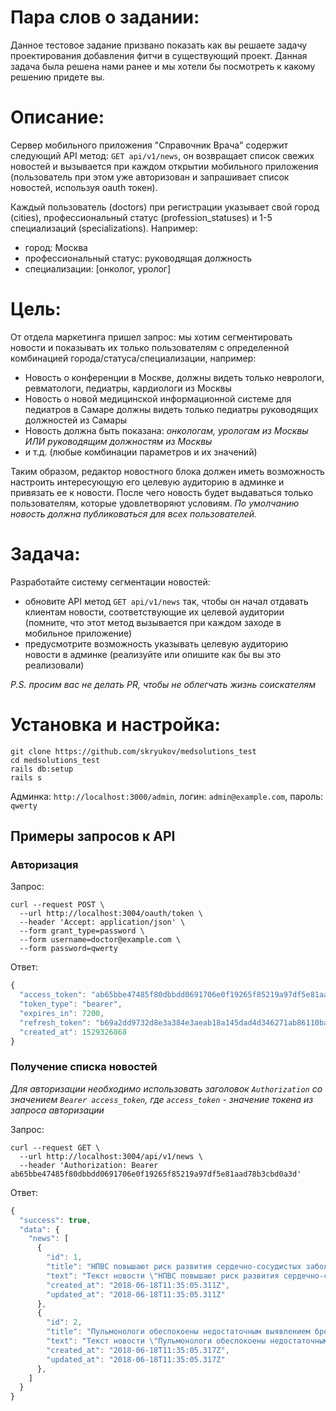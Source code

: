 # Пара слов о задании:

Данное тестовое задание призвано показать как вы решаете задачу проектирования добавления фитчи в существующий проект.
Данная задача была решена нами ранее и мы хотели бы посмотреть к какому решению придете вы.

# Описание:

Сервер мобильного приложения "Справочник Врача" содержит следующий API метод: `GET api/v1/news`, он возвращает список свежих новостей и вызывается при каждом открытии мобильного приложения (пользователь при этом уже авторизован и запрашивает список новостей, используя oauth токен).

Каждый пользователь (doctors) при регистрации указывает свой город (cities), профессиональный статус (profession_statuses) и 1-5 специализаций (specializations). Например:

- город: Москва
- профессиональный статус: руководящая должность
- специализации: [онколог, уролог]

# Цель:

От отдела маркетинга пришел запрос: мы хотим сегментировать новости и показывать их только пользователям с определенной комбинацией города/статуса/специализации, например:

- Новость о конференции в Москве, должны видеть только неврологи, ревматологи, педиатры, кардиологи из Москвы
- Новость о новой медицинской информационной системе для педиатров в Самаре должны видеть только педиатры руководящих должностей из Самары
- Новость должна быть показана: _онкологам, урологам из Москвы ИЛИ руководящим должностям из Москвы_
- и т.д. (любые комбинации параметров и их значений)

Таким образом, редактор новостного блока должен иметь возможность настроить интересующую его целевую аудиторию в админке и привязать ее к новости.
После чего новость будет выдаваться только пользователям, которые удовлетворяют условиям.
_По умолчанию новость должна публиковаться для всех пользователей._

# Задача:

Разработайте систему сегментации новостей:

- обновите API метод `GET api/v1/news` так, чтобы он начал отдавать клиентам новости, соответствующие их целевой аудитории (помните, что этот метод вызывается при каждом заходе в мобильное приложение)
- предусмотрите возможность указывать целевую аудиторию новости в админке (реализуйте или опишите как бы вы это реализовали)

_P.S. просим вас не делать PR, чтобы не облегчать жизнь соискателям_

# Установка и настройка:

```
git clone https://github.com/skryukov/medsolutions_test
cd medsolutions_test
rails db:setup
rails s
```

Админка: `http://localhost:3000/admin`, логин: `admin@example.com`, пароль: `qwerty`

## Примеры запросов к API

### Авторизация

Запрос:

```
curl --request POST \
  --url http://localhost:3004/oauth/token \
  --header 'Accept: application/json' \
  --form grant_type=password \
  --form username=doctor@example.com \
  --form password=qwerty
```

Ответ:

```js
{
  "access_token": "ab65bbe47485f80dbbdd0691706e0f19265f85219a97df5e81aad78b3cbd0a3d",
  "token_type": "bearer",
  "expires_in": 7200,
  "refresh_token": "b69a2dd9732d8e3a384e3aeab18a145dad4d346271ab86110ba906c7bce54acc",
  "created_at": 1529326868
}
```

### Получение списка новостей

_Для авторизации необходимо использовать заголовок `Authorization` со значением `Bearer access_token`, где `access_token` - значение токена из запроса авторизации_

Запрос:

```
curl --request GET \
  --url http://localhost:3004/api/v1/news \
  --header 'Authorization: Bearer ab65bbe47485f80dbbdd0691706e0f19265f85219a97df5e81aad78b3cbd0a3d'
```

Ответ:

```js
{
  "success": true,
  "data": {
    "news": [
      {
        "id": 1,
        "title": "НПВС повышают риск развития сердечно-сосудистых заболеваний у пациентов с остеоартритом",
        "text": "Текст новости \"НПВС повышают риск развития сердечно-сосудистых заболеваний у пациентов с остеоартритом\"",
        "created_at": "2018-06-18T11:35:05.311Z",
        "updated_at": "2018-06-18T11:35:05.311Z"
      },
      {
        "id": 2,
        "title": "Пульмонологи обеспокоены недостаточным выявлением бронхиальной астмы",
        "text": "Текст новости \"Пульмонологи обеспокоены недостаточным выявлением бронхиальной астмы\"",
        "created_at": "2018-06-18T11:35:05.317Z",
        "updated_at": "2018-06-18T11:35:05.317Z"
      },
    ]
  }
}
```
